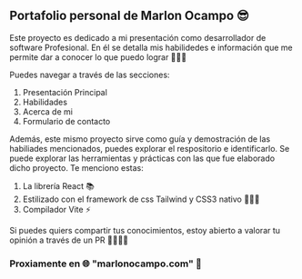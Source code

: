 ## Portafolio personal de Marlon Ocampo 😎

Este proyecto es dedicado a mi presentación como desarrollador de software Profesional. 
En él se detalla mis habilidedes e información que me permite dar a conocer lo que puedo lograr 👨🏽‍💼

Puedes navegar a través de las secciones: 
  1. Presentación Principal
  2. Habilidades
  3. Acerca de mi
  4. Formulario de contacto

Además, este mismo proyecto sirve como guía y demostración de las habiliades mencionados, puedes explorar 
el respositorio e identificarlo.
Se puede explorar las herramientas y prácticas con las que fue elaborado dicho proyecto.
Te menciono estas: 
  1. La librería React 📚
  2. Estilizado con el framework de css Tailwind y CSS3 nativo 👨🏽‍🎨
  3. Compilador Vite ⚡


Si puedes quiers compartir tus conocimientos, estoy abierto a valorar tu opinión a través de un PR 🫱🏽‍🫲🏽

### Proxiamente en 🌐 "marlonocampo.com" 🥳

